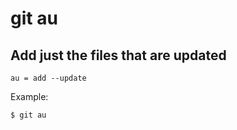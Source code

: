 # git au

## Add just the files that are updated

```gitconfig
au = add --update
```

Example:

```sh
$ git au
```
